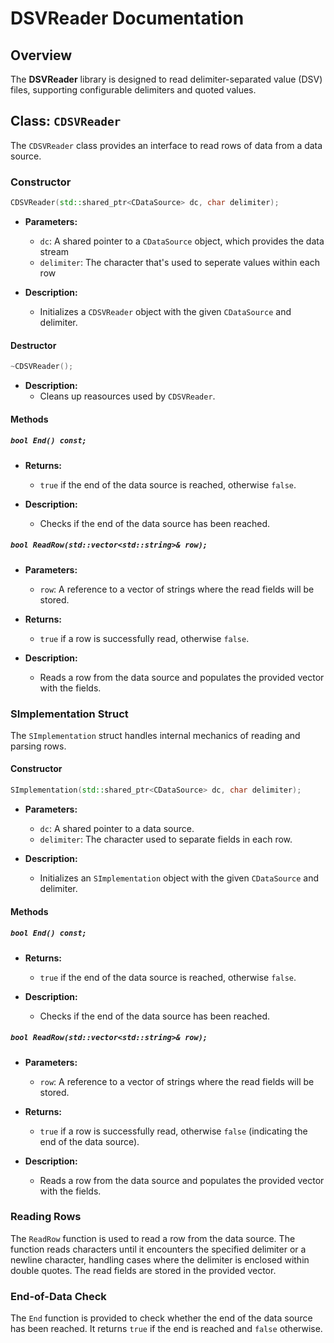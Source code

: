 # DSVReader Documentation

## Overview

The **DSVReader** library is designed to read delimiter-separated value (DSV) files, supporting configurable delimiters and quoted values. 

## Class: `CDSVReader`

The `CDSVReader` class provides an interface to read rows of data from a data source.

### Constructor

```cpp
CDSVReader(std::shared_ptr<CDataSource> dc, char delimiter);
```

- **Parameters:**
  - `dc`: A shared pointer to a `CDataSource` object, which provides the data stream
  - `delimiter`: The character that's used to seperate values within each row

- **Description:**
  - Initializes a `CDSVReader` object with the given `CDataSource` and delimiter.

#### Destructor

```cpp
~CDSVReader();
```

- **Description:**
  - Cleans up reasources used by `CDSVReader`.

#### Methods

##### `bool End() const;`

- **Returns:**
  - `true` if the end of the data source is reached, otherwise `false`.

- **Description:**
  - Checks if the end of the data source has been reached.

##### `bool ReadRow(std::vector<std::string>& row);`

- **Parameters:**
  - `row`: A reference to a vector of strings where the read fields will be stored.

- **Returns:**
  - `true` if a row is successfully read, otherwise `false`.

- **Description:**
  - Reads a row from the data source and populates the provided vector with the fields.

### SImplementation Struct

The `SImplementation` struct handles internal mechanics of reading and parsing rows.

#### Constructor

```cpp
SImplementation(std::shared_ptr<CDataSource> dc, char delimiter);
```

- **Parameters:**
  - `dc`: A shared pointer to a data source.
  - `delimiter`: The character used to separate fields in each row.

- **Description:**
  - Initializes an `SImplementation` object with the given `CDataSource` and delimiter.

#### Methods

##### `bool End() const;`

- **Returns:**
  - `true` if the end of the data source is reached, otherwise `false`.

- **Description:**
  - Checks if the end of the data source has been reached.

##### `bool ReadRow(std::vector<std::string>& row);`

- **Parameters:**
  - `row`: A reference to a vector of strings where the read fields will be stored.

- **Returns:**
  - `true` if a row is successfully read, otherwise `false` (indicating the end of the data source).

- **Description:**
  - Reads a row from the data source and populates the provided vector with the fields.

### Reading Rows

The `ReadRow` function is used to read a row from the data source. The function reads characters until it encounters the specified 
delimiter or a newline character, handling cases where the delimiter is enclosed within double quotes. The read fields are stored 
in the provided vector.

### End-of-Data Check

The `End` function is provided to check whether the end of the data source has been reached. It returns `true` if the end is reached 
and `false` otherwise.